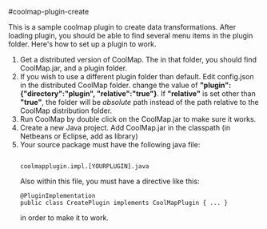 #coolmap-plugin-create

This is a sample coolmap plugin to create data transformations. After loading plugin, you should be able to find several menu items in the plugin folder. Here's how to set up a plugin to work.

1. Get a distributed version of CoolMap. The in that folder, you should find CoolMap.jar, and a plugin folder.
2. If you wish to use a different plugin folder than default. Edit config.json in the distributed CoolMap folder. change the value of **"plugin":{"directory":"plugin", "relative":"true"}**. If **"relative"** is set other than **"true"**, the folder will be *absolute* path instead of the path relative to the CoolMap distribution folder.
3. Run CoolMap by double click on the CoolMap.jar to make sure it works.
4. Create a new Java project. Add CoolMap.jar in the classpath (in Netbeans or Eclipse, add as library)
5. Your source package must have the following java file:  
   ```
   
   coolmapplugin.impl.[YOURPLUGIN].java
   
   ```  
   Also within this file, you must have a directive like this:  
   ```
   @PluginImplementation
   public class CreatePlugin implements CoolMapPlugin { ... }
   
   ```  
   in order to make it to work.
